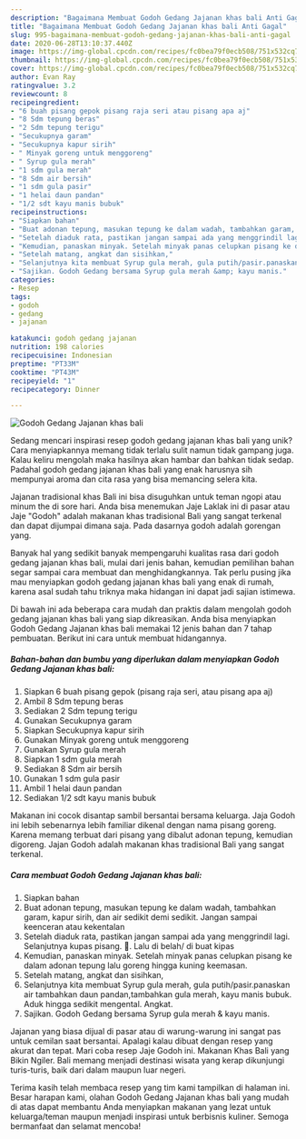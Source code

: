 ```yaml
---
description: "Bagaimana Membuat Godoh Gedang Jajanan khas bali Anti Gagal"
title: "Bagaimana Membuat Godoh Gedang Jajanan khas bali Anti Gagal"
slug: 995-bagaimana-membuat-godoh-gedang-jajanan-khas-bali-anti-gagal
date: 2020-06-28T13:10:37.440Z
image: https://img-global.cpcdn.com/recipes/fc0bea79f0ecb508/751x532cq70/godoh-gedang-jajanan-khas-bali-foto-resep-utama.jpg
thumbnail: https://img-global.cpcdn.com/recipes/fc0bea79f0ecb508/751x532cq70/godoh-gedang-jajanan-khas-bali-foto-resep-utama.jpg
cover: https://img-global.cpcdn.com/recipes/fc0bea79f0ecb508/751x532cq70/godoh-gedang-jajanan-khas-bali-foto-resep-utama.jpg
author: Evan Ray
ratingvalue: 3.2
reviewcount: 8
recipeingredient:
- "6 buah pisang gepok pisang raja seri atau pisang apa aj"
- "8 Sdm tepung beras"
- "2 Sdm tepung terigu"
- "Secukupnya garam"
- "Secukupnya kapur sirih"
- " Minyak goreng untuk menggoreng"
- " Syrup gula merah"
- "1 sdm gula merah"
- "8 Sdm air bersih"
- "1 sdm gula pasir"
- "1 helai daun pandan"
- "1/2 sdt kayu manis bubuk"
recipeinstructions:
- "Siapkan bahan"
- "Buat adonan tepung, masukan tepung ke dalam wadah, tambahkan garam, kapur sirih, dan air sedikit demi sedikit. Jangan sampai keenceran atau kekentalan"
- "Setelah diaduk rata, pastikan jangan sampai ada yang menggrindil lagi. Selanjutnya kupas pisang. 🍌. Lalu di belah/ di buat kipas"
- "Kemudian, panaskan minyak. Setelah minyak panas celupkan pisang ke dalam adonan tepung lalu goreng hingga kuning keemasan."
- "Setelah matang, angkat dan sisihkan,"
- "Selanjutnya kita membuat Syrup gula merah, gula putih/pasir.panaskan air tambahkan daun pandan,tambahkan gula merah, kayu manis bubuk. Aduk hingga sedikit mengental. Angkat."
- "Sajikan. Godoh Gedang bersama Syrup gula merah &amp; kayu manis."
categories:
- Resep
tags:
- godoh
- gedang
- jajanan

katakunci: godoh gedang jajanan 
nutrition: 198 calories
recipecuisine: Indonesian
preptime: "PT33M"
cooktime: "PT43M"
recipeyield: "1"
recipecategory: Dinner

---
```



![Godoh Gedang Jajanan khas bali](https://img-global.cpcdn.com/recipes/fc0bea79f0ecb508/751x532cq70/godoh-gedang-jajanan-khas-bali-foto-resep-utama.jpg)

Sedang mencari inspirasi resep godoh gedang jajanan khas bali yang unik? Cara menyiapkannya memang tidak terlalu sulit namun tidak gampang juga. Kalau keliru mengolah maka hasilnya akan hambar dan bahkan tidak sedap. Padahal godoh gedang jajanan khas bali yang enak harusnya sih mempunyai aroma dan cita rasa yang bisa memancing selera kita.

Jajanan tradisional khas Bali ini bisa disuguhkan untuk teman ngopi atau minum the di sore hari. Anda bisa menemukan Jaje Laklak ini di pasar atau Jaje &#34;Godoh&#34; adalah makanan khas tradisional Bali yang sangat terkenal dan dapat dijumpai dimana saja. Pada dasarnya godoh adalah gorengan yang.

Banyak hal yang sedikit banyak mempengaruhi kualitas rasa dari godoh gedang jajanan khas bali, mulai dari jenis bahan, kemudian pemilihan bahan segar sampai cara membuat dan menghidangkannya. Tak perlu pusing jika mau menyiapkan godoh gedang jajanan khas bali yang enak di rumah, karena asal sudah tahu triknya maka hidangan ini dapat jadi sajian istimewa.


Di bawah ini ada beberapa cara mudah dan praktis dalam mengolah godoh gedang jajanan khas bali yang siap dikreasikan. Anda bisa menyiapkan Godoh Gedang Jajanan khas bali memakai 12 jenis bahan dan 7 tahap pembuatan. Berikut ini cara untuk membuat hidangannya.

<!--inarticleads1-->

##### Bahan-bahan dan bumbu yang diperlukan dalam menyiapkan Godoh Gedang Jajanan khas bali:

1. Siapkan 6 buah pisang gepok (pisang raja seri, atau pisang apa aj)
1. Ambil 8 Sdm tepung beras
1. Sediakan 2 Sdm tepung terigu
1. Gunakan Secukupnya garam
1. Siapkan Secukupnya kapur sirih
1. Gunakan  Minyak goreng untuk menggoreng
1. Gunakan  Syrup gula merah
1. Siapkan 1 sdm gula merah
1. Sediakan 8 Sdm air bersih
1. Gunakan 1 sdm gula pasir
1. Ambil 1 helai daun pandan
1. Sediakan 1/2 sdt kayu manis bubuk


Makanan ini cocok disantap sambil bersantai bersama keluarga. Jaja Godoh ini lebih sebenarnya lebih familiar dikenal dengan nama pisang goreng. Karena memang terbuat dari pisang yang dibalut adonan tepung, kemudian digoreng. Jajan Godoh adalah makanan khas tradisional Bali yang sangat terkenal. 

<!--inarticleads2-->

##### Cara membuat Godoh Gedang Jajanan khas bali:

1. Siapkan bahan
1. Buat adonan tepung, masukan tepung ke dalam wadah, tambahkan garam, kapur sirih, dan air sedikit demi sedikit. Jangan sampai keenceran atau kekentalan
1. Setelah diaduk rata, pastikan jangan sampai ada yang menggrindil lagi. Selanjutnya kupas pisang. 🍌. Lalu di belah/ di buat kipas
1. Kemudian, panaskan minyak. Setelah minyak panas celupkan pisang ke dalam adonan tepung lalu goreng hingga kuning keemasan.
1. Setelah matang, angkat dan sisihkan,
1. Selanjutnya kita membuat Syrup gula merah, gula putih/pasir.panaskan air tambahkan daun pandan,tambahkan gula merah, kayu manis bubuk. Aduk hingga sedikit mengental. Angkat.
1. Sajikan. Godoh Gedang bersama Syrup gula merah &amp; kayu manis.


Jajanan yang biasa dijual di pasar atau di warung-warung ini sangat pas untuk cemilan saat bersantai. Apalagi kalau dibuat dengan resep yang akurat dan tepat. Mari coba resep Jaje Godoh ini. Makanan Khas Bali yang Bikin Ngiler. Bali memang menjadi destinasi wisata yang kerap dikunjungi turis-turis, baik dari dalam maupun luar negeri. 

Terima kasih telah membaca resep yang tim kami tampilkan di halaman ini. Besar harapan kami, olahan Godoh Gedang Jajanan khas bali yang mudah di atas dapat membantu Anda menyiapkan makanan yang lezat untuk keluarga/teman maupun menjadi inspirasi untuk berbisnis kuliner. Semoga bermanfaat dan selamat mencoba!
